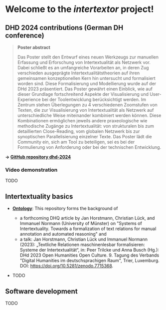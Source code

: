 # Welcome to the *intertextor* project!

## DHD 2024 contributions (German DH conference)

> **Poster abstract**
>
> Das Poster stellt den Entwurf eines neuen Werkzeugs zur manuellen Erfassung und Erforschung von Intertextualität als Netzwerk vor. Dabei schließt es an umfangreiche Vorarbeiten an, in deren Zug verschieden ausgeprägte Intertextualitätstheorien auf ihren gemeinsamen konzeptionellen Kern hin untersucht und formalisiert worden sind. Diese Formalisierung und Modellierung wurde auf der DHd 2023 präsentiert. Das Poster gewährt einen Einblick, wie auf dieser Grundlage fortschreitend Aspekte der Visualisierung und User-Experience bei der Toolentwicklung berücksichtigt werden. Im Zentrum stehen Überlegungen zu 4 verschiedenen Zoomstufen von Texten, die zur Visualisierung von Intertextualität als Netzwerk auf unterschiedliche Weise miteinander kombiniert werden können. Diese Kombinationen ermöglichen jeweils andere praxeologische wie methodische Zugänge zu Intertextualität: von strukturalen bis zum detaillierten Close-Reading, vom globalen Netzwerk bis zur synoptischen Parallelisierung einzelner Texte. Das Poster lädt die Community ein, sich am Tool zu beteiligen, sei es bei der Formulierung von Anforderung oder bei der technischen Entwicklung.

**&rarr; [GitHub repository dhd-2024][gh-dhd24]**

[gh-dhd24]: https://github.com/intertextor/dhd-2024

### Video demonstration

TODO

## Intertextuality basics

- **[Ontology][gh-io]**: This repository forms the background of
  - a forthcoming DHQ article by Jan Horstmann, Christian Lück, and Immanuel Normann (University of Münster) on "Systems of Intertextuality. Towards a formalization of text relations for manual annotation and automated reasoning" and
  - a talk: Jan Horstmann, Christian Lück und Immanuel Normann (2023): „Textliche Relationen maschinenlesbar formalisieren: Systeme der Intertextualität“, in: Peer Trilcke und Anna Busch (Hg.): DHd 2023 Open Humanities Open Culture. 9. Tagung des Verbands "Digital Humanities im deutschsprachigen Raum", Trier, Luxemburg. DOI: https://doi.org/10.5281/zenodo.7715368.
- TODO

  [gh-io]: https://github.com/intertextor/intertextuality-ontology

## Software development

TODO

